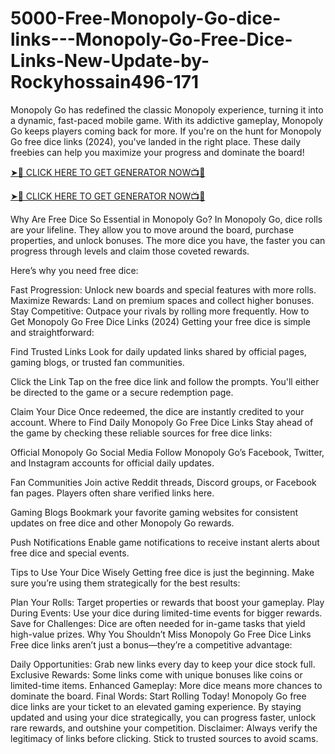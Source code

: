# 5000-Free-Monopoly-Go-dice-links---Monopoly-Go-Free-Dice-Links-New-Update-by-Rockyhossain496-171
Monopoly Go has redefined the classic Monopoly experience, turning it into a dynamic, fast-paced mobile game. With its addictive gameplay, Monopoly Go keeps players coming back for more. If you're on the hunt for Monopoly Go free dice links (2024), you've landed in the right place. These daily freebies can help you maximize your progress and dominate the board!


[➤🔴 CLICK HERE TO GET GENERATOR NOW📺📱](https://www.footlogix.com/Footlogix/media/Before-and-After/allgiftrafisarkar.html)

[➤🔴 CLICK HERE TO GET GENERATOR NOW📺📱](https://www.footlogix.com/Footlogix/media/Before-and-After/allgiftrafisarkar.html)


Why Are Free Dice So Essential in Monopoly Go?
In Monopoly Go, dice rolls are your lifeline. They allow you to move around the board, purchase properties, and unlock bonuses. The more dice you have, the faster you can progress through levels and claim those coveted rewards.

Here’s why you need free dice:

Fast Progression: Unlock new boards and special features with more rolls.
Maximize Rewards: Land on premium spaces and collect higher bonuses.
Stay Competitive: Outpace your rivals by rolling more frequently.
How to Get Monopoly Go Free Dice Links (2024)
Getting your free dice is simple and straightforward:

Find Trusted Links
Look for daily updated links shared by official pages, gaming blogs, or trusted fan communities.

Click the Link
Tap on the free dice link and follow the prompts. You'll either be directed to the game or a secure redemption page.

Claim Your Dice
Once redeemed, the dice are instantly credited to your account.
Where to Find Daily Monopoly Go Free Dice Links
Stay ahead of the game by checking these reliable sources for free dice links:

Official Monopoly Go Social Media
Follow Monopoly Go’s Facebook, Twitter, and Instagram accounts for official daily updates.

Fan Communities
Join active Reddit threads, Discord groups, or Facebook fan pages. Players often share verified links here.

Gaming Blogs
Bookmark your favorite gaming websites for consistent updates on free dice and other Monopoly Go rewards.

Push Notifications
Enable game notifications to receive instant alerts about free dice and special events.

Tips to Use Your Dice Wisely
Getting free dice is just the beginning. Make sure you’re using them strategically for the best results:

Plan Your Rolls: Target properties or rewards that boost your gameplay.
Play During Events: Use your dice during limited-time events for bigger rewards.
Save for Challenges: Dice are often needed for in-game tasks that yield high-value prizes.
Why You Shouldn’t Miss Monopoly Go Free Dice Links
Free dice links aren’t just a bonus—they’re a competitive advantage:

Daily Opportunities: Grab new links every day to keep your dice stock full.
Exclusive Rewards: Some links come with unique bonuses like coins or limited-time items.
Enhanced Gameplay: More dice means more chances to dominate the board.
Final Words: Start Rolling Today!
Monopoly Go free dice links are your ticket to an elevated gaming experience. By staying updated and using your dice strategically, you can progress faster, unlock rare rewards, and outshine your competition.
Disclaimer: Always verify the legitimacy of links before clicking. Stick to trusted sources to avoid scams.
​
